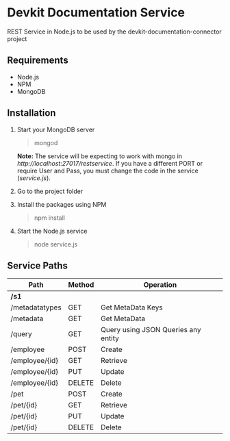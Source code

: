 # Devkit Documentation Service

REST Service in Node.js to be used by the devkit-documentation-connector project

## Requirements

* Node.js
* NPM
* MongoDB

## Installation

1. Start your MongoDB server
	> mongod
	
	__Note:__ The service will be expecting to work with mongo in _http://localhost:27017/restservice_. If you have a different PORT or require User and Pass, you must change the code in the service (_service.js_).

2. Go to the project folder
3. Install the packages using NPM
	> npm install

4. Start the Node.js service
	> node service.js

## Service Paths

Path | Method | Operation
--- | --- | ---
__/s1__ | | 
/metadatatypes | GET | Get MetaData Keys
/metadata | GET | Get MetaData
/query | GET | Query using JSON Queries any entity
/employee | POST | Create
/employee/{id} | GET | Retrieve
/employee/{id} | PUT | Update
/employee/{id} | DELETE | Delete
/pet | POST | Create
/pet/{id} | GET | Retrieve
/pet/{id} | PUT | Update
/pet/{id} | DELETE | Delete
